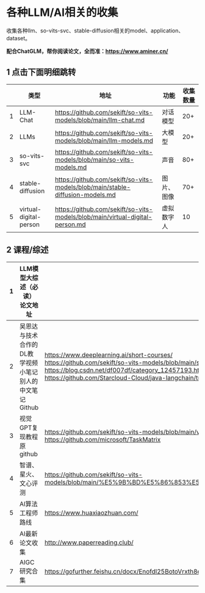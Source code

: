 # 各种LLM/AI相关的收集
收集各种llm、so-vits-svc、stable-diffusion相关的model、application、dataset。

**配合ChatGLM，帮你阅读论文，全而准：https://www.aminer.cn/**

## 1 点击下面明细跳转

|      | 类型                   | 地址                                                         | 功能       | 收集数量 |
| ---- | ---------------------- | ------------------------------------------------------------ | ---------- | -------- |
| 1    | LLM-Chat               | https://github.com/sekift/so-vits-models/blob/main/llm-chat.md | 对话模型   | 20+      |
| 2    | LLMs                   | https://github.com/sekift/so-vits-models/blob/main/llm-models.md | 大模型     | 20+      |
| 3    | so-vits-svc            | https://github.com/sekift/so-vits-models/blob/main/so-vits-models.md | 声音       | 80+      |
| 4    | stable-diffusion       | https://github.com/sekift/so-vits-models/blob/main/stable-diffusion-models.md | 图片、图像 | 70+      |
| 5    | virtual-digital-person | https://github.com/sekift/so-vits-models/blob/main/virtual-digital-person.md | 虚拟数字人 | 10       |

## 2 课程/综述

| 1    | **LLM模型大综述（必读）**<br>论文地址                        | https://github.com/RUCAIBox/LLMSurvey<br>https://arxiv.org/abs/2303.18223 |
| ---- | ------------------------------------------------------------ | ------------------------------------------------------------ |
| 2    | 吴恩达与技术合作的DL教学视频<br/>小笔记<br/>别人的中文笔记<br/>Github | https://www.deeplearning.ai/short-courses/<br/>https://github.com/sekift/so-vits-models/blob/main/stude-deeplearning-wu.md<br/>https://blog.csdn.net/df007df/category_12457193.html<br/>https://github.com/Starcloud-Cloud/java-langchain/tree/master |
| 3    | 视觉GPT复现教程<br/>原github                                 | https://github.com/sekift/so-vits-models/blob/main/visual-chatgpt-build.md<br/>https://github.com/microsoft/TaskMatrix |
| 4    | 智谱、星火、文心评测                                         | https://github.com/sekift/so-vits-models/blob/main/%E5%9B%BD%E5%86%853%E5%A4%A7LLMs(%E6%99%BA%E8%B0%B1%E3%80%81%E6%98%9F%E7%81%AB%EF%BC%8C%E6%96%87%E5%BF%83)%E6%B5%8B%E8%AF%84.md |
| 5    | AI算法工程师路线                                             | https://www.huaxiaozhuan.com/                                |
| 6    | AI最新论文收集                                               | http://www.paperreading.club/                                |
| 7    | AIGC研究合集                                                 | https://gofurther.feishu.cn/docx/Enofdl25BotoVrxth8ec4rNBn5c |

